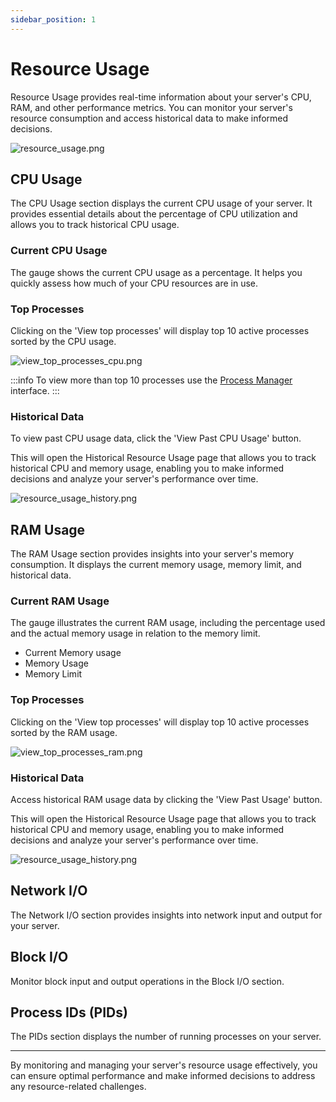 ```yaml
---
sidebar_position: 1
---
```


# Resource Usage

Resource Usage provides real-time information about your server's CPU, RAM, and other performance metrics. You can monitor your server's resource consumption and access historical data to make informed decisions.

![resource_usage.png](/img/panel/v1/analytics/resource_usage.png)


## CPU Usage

The CPU Usage section displays the current CPU usage of your server. It provides essential details about the percentage of CPU utilization and allows you to track historical CPU usage.

### Current CPU Usage

The gauge shows the current CPU usage as a percentage. It helps you quickly assess how much of your CPU resources are in use.

### Top Processes

Clicking on the 'View top processes' will display top 10 active processes sorted by the CPU usage.

![view_top_processes_cpu.png](/img/panel/v1/analytics/view_top_processes_cpu.png)

:::info
To view more than top 10 processes use the [Process Manager](/docs/panel/advanced/process_manager) interface.
:::

### Historical Data

To view past CPU usage data, click the 'View Past CPU Usage' button.

This will open the Historical Resource Usage page that allows you to track historical CPU and memory usage, enabling you to make informed decisions and analyze your server's performance over time.

![resource_usage_history.png](/img/panel/v1/analytics/resource_usage_history.png)

## RAM Usage

The RAM Usage section provides insights into your server's memory consumption. It displays the current memory usage, memory limit, and historical data.

### Current RAM Usage

The gauge illustrates the current RAM usage, including the percentage used and the actual memory usage in relation to the memory limit.

- Current Memory usage
- Memory Usage
- Memory Limit

### Top Processes

Clicking on the 'View top processes' will display top 10 active processes sorted by the RAM usage.

![view_top_processes_ram.png](/img/panel/v1/analytics/view_top_processes_ram.png)

### Historical Data

Access historical RAM usage data by clicking the 'View Past Usage' button.

This will open the Historical Resource Usage page that allows you to track historical CPU and memory usage, enabling you to make informed decisions and analyze your server's performance over time.

![resource_usage_history.png](/img/panel/v1/analytics/resource_usage_history.png)


## Network I/O

The Network I/O section provides insights into network input and output for your server.

## Block I/O

Monitor block input and output operations in the Block I/O section.

## Process IDs (PIDs)

The PIDs section displays the number of running processes on your server.

---

By monitoring and managing your server's resource usage effectively, you can ensure optimal performance and make informed decisions to address any resource-related challenges.
